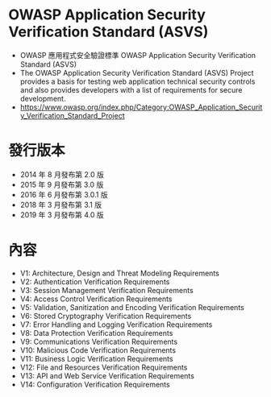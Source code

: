 # OWASP Application Security Verification Standard (ASVS)
- OWASP 應用程式安全驗證標準 OWASP Application Security Verification Standard (ASVS)
- The OWASP Application Security Verification Standard (ASVS) Project provides a basis for testing web application technical security controls and also provides developers with a list of requirements for secure development.
- https://www.owasp.org/index.php/Category:OWASP_Application_Security_Verification_Standard_Project


# 發行版本
- 2014 年 8 月發布第 2.0 版
- 2015 年 9 月發布第 3.0 版
- 2016 年 6 月發布第 3.0.1 版
- 2018 年 3 月發布第 3.1 版
- 2019 年 3 月發布第 4.0 版

# 內容
- V1: Architecture, Design and Threat Modeling Requirements
- V2: Authentication Verification Requirements
- V3: Session Management Verification Requirements
- V4: Access Control Verification Requirements
- V5: Validation, Sanitization and Encoding Verification Requirements
- V6: Stored Cryptography Verification Requirements
- V7: Error Handling and Logging Verification Requirements
- V8: Data Protection Verification Requirements
- V9: Communications Verification Requirements
- V10: Malicious Code Verification Requirements
- V11: Business Logic Verification Requirements
- V12: File and Resources Verification Requirements
- V13: API and Web Service Verification Requirements
- V14: Configuration Verification Requirements

